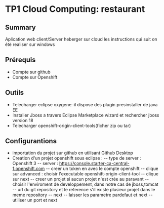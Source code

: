 # TP1 Cloud Computing: restaurant


## Summary
Aplication web client/Server heberger sur cloud
les instructions qui suit on étè realiser sur windows 
## Prérequis 
- Compte sur github
- Compte sur Openshift

## Outils 

- Telecharger eclipse oxygene: il dispose des plugin presinstaller de java EE
- Installer Jboss a travers Eclipse Marketplace wizard et rechercher jboss version 18
- Telecharger openshift-origin-client-tools(ficher zip ou tar)

## Configurantions

- importation du projet sur github en utilisant Github Desktop
- Creation d'un projet openshift sous eclipse :
--  type de server : Openshift 3
--  server : https://console.starter-ca-central-1.openshift.com
--   creer un token en avec le compte openshift
--  clique sur advanced : choisir l'executable  openshift-origin-client-tool
--  clique sur next
--  creer un projet si aucun projet n'est crée au paravant
--  choisir l'enviroment de developpement, dans notre cas de jboss,tomcat
--  url du git repository et le reference s'il existe plusieur projet dans le meme repository
--  next
--  laisser les parametre pardefaut et next
--  utiliser un port et next





